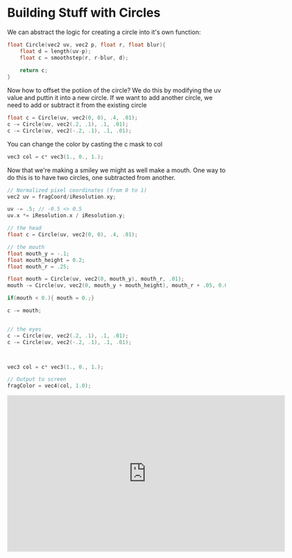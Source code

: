 # Building Stuff with Circles

We can abstract the logic for creating a circle into it's own function:

```cpp
float Circle(vec2 uv, vec2 p, float r, float blur){
    float d = length(uv-p);
    float c = smoothstep(r, r-blur, d);
    
    return c;
}
```

Now how to offset the potiion of the circle? We do this by modifying the uv value and puttin it into a new circle. If we want to add another circle, we need to add or subtract it from the existing circle 

```cpp
float c = Circle(uv, vec2(0, 0), .4, .01);
c -= Circle(uv, vec2(.2, .1), .1, .01);
c -= Circle(uv, vec2(-.2, .1), .1, .01);
```

You can change the color by casting the c mask to col

```cpp
vec3 col = c* vec3(1., 0., 1.);
```

Now that we're making a smiley we might as well make a mouth. One way to do this is to have two circles, one subtracted from another. 

```cpp
// Normalized pixel coordinates (from 0 to 1)
vec2 uv = fragCoord/iResolution.xy;

uv -= .5; // -0.5 <> 0.5
uv.x *= iResolution.x / iResolution.y;

// the head
float c = Circle(uv, vec2(0, 0), .4, .01);

// the mouth
float mouth_y = -.1;
float mouth_height = 0.2;
float mouth_r = .25;

float mouth = Circle(uv, vec2(0, mouth_y), mouth_r, .01);
mouth -= Circle(uv, vec2(0, mouth_y + mouth_height), mouth_r + .05, 0.01);

if(mouth < 0.){ mouth = 0.;}

c -= mouth;


// the eyes
c -= Circle(uv, vec2(.2, .1), .1, .01);
c -= Circle(uv, vec2(-.2, .1), .1, .01);



vec3 col = c* vec3(1., 0., 1.);

// Output to screen
fragColor = vec4(col, 1.0);
```

<iframe width="640" height="360" frameborder="0" src="https://www.shadertoy.com/embed/tltfR8?gui=true&t=10&paused=true&muted=false" allowfullscreen></iframe>



